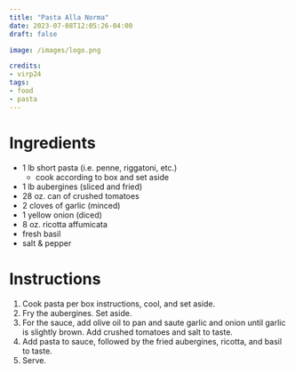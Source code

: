 ```yaml
---
title: "Pasta Alla Norma"
date: 2023-07-08T12:05:26-04:00
draft: false

image: /images/logo.png

credits:
- virp24
tags:
- food
- pasta
---
```


# Ingredients
- 1 lb short pasta (i.e. penne, riggatoni, etc.)
    - cook according to box and set aside
- 1 lb aubergines (sliced and fried)
- 28 oz. can of crushed tomatoes
- 2 cloves of garlic (minced)
- 1 yellow onion (diced)
- 8 oz. ricotta affumicata
- fresh basil
- salt & pepper

# Instructions
1. Cook pasta per box instructions, cool, and set aside.
1. Fry the aubergines. Set aside.
1. For the sauce, add olive oil to pan and saute garlic and onion until garlic is slightly brown. Add crushed tomatoes and salt to taste.
1. Add pasta to sauce, followed by the fried aubergines, ricotta, and basil to taste.
1. Serve.
